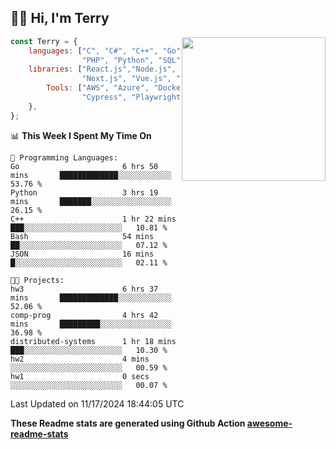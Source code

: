 <h2>👋🏻 Hi, I'm Terry</h2>

<img align='right' src="https://media.giphy.com/media/fkZukR450RQ1qnGaq9/giphy.gif" width="230">

```javascript
const Terry = {
    languages: ["C", "C#", "C++", "Go", "Java", "Javascript",
                "PHP", "Python", "SQL", "Typescript"],
    libraries: ["React.js","Node.js", ".Net", "Express.js",
                "Next.js", "Vue.js", "Astro.js", "CUDA"],
        Tools: ["AWS", "Azure", "Docker🐳", "Git", "Figma",
                "Cypress", "Playwright", "Postman", "Jira"],
    },
};
```
<!--START_SECTION:waka-->
📊 **This Week I Spent My Time On** 

```text
💬 Programming Languages: 
Go                       6 hrs 50 mins       █████████████░░░░░░░░░░░░   53.76 % 
Python                   3 hrs 19 mins       ███████░░░░░░░░░░░░░░░░░░   26.15 % 
C++                      1 hr 22 mins        ███░░░░░░░░░░░░░░░░░░░░░░   10.81 % 
Bash                     54 mins             ██░░░░░░░░░░░░░░░░░░░░░░░   07.12 % 
JSON                     16 mins             █░░░░░░░░░░░░░░░░░░░░░░░░   02.11 % 

🐱‍💻 Projects: 
hw3                      6 hrs 37 mins       █████████████░░░░░░░░░░░░   52.06 % 
comp-prog                4 hrs 42 mins       █████████░░░░░░░░░░░░░░░░   36.98 % 
distributed-systems      1 hr 18 mins        ███░░░░░░░░░░░░░░░░░░░░░░   10.30 % 
hw2                      4 mins              ░░░░░░░░░░░░░░░░░░░░░░░░░   00.59 % 
hw1                      0 secs              ░░░░░░░░░░░░░░░░░░░░░░░░░   00.07 % 
```


 Last Updated on 11/17/2024 18:44:05 UTC
<!--END_SECTION:waka-->

**These Readme stats are generated using Github Action [awesome-readme-stats](https://github.com/anmol098/waka-readme-stats)**

